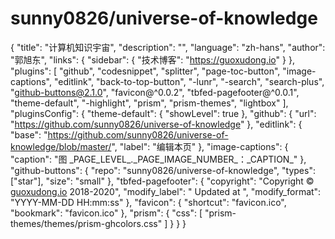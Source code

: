 # sunny0826/universe-of-knowledge

 { "title": "计算机知识宇宙", "description": "", "language": "zh-hans", "author": "郭旭东", "links": { "sidebar": { "技术博客": "https://guoxudong.io" } }, "plugins": \[ "github", "codesnippet", "splitter", "page-toc-button", "image-captions", "editlink", "back-to-top-button", "-lunr", "-search", "search-plus", "github-buttons@2.1.0", "favicon@^0.0.2", "tbfed-pagefooter@^0.0.1", "theme-default", "-highlight", "prism", "prism-themes", "lightbox" \], "pluginsConfig": { "theme-default": { "showLevel": true }, "github": { "url": "https://github.com/sunny0826/universe-of-knowledge" }, "editlink": { "base": "https://github.com/sunny0826/universe-of-knowledge/blob/master/", "label": "编辑本页" }, "image-captions": { "caption": "图 \_PAGE\_LEVEL\_.\_PAGE\_IMAGE\_NUMBER\_：\_CAPTION\_" }, "github-buttons": { "repo": "sunny0826/universe-of-knowledge", "types": \["star"\], "size": "small" }, "tbfed-pagefooter": { "copyright": "Copyright © [guoxudong.io](https://guoxudong.io/) 2018-2020", "modify\_label": " Updated at ", "modify\_format": "YYYY-MM-DD HH:mm:ss" }, "favicon": { "shortcut": "favicon.ico", "bookmark": "favicon.ico" }, "prism": { "css": \[ "prism-themes/themes/prism-ghcolors.css" \] } } }

